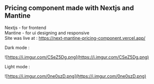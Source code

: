 ## Pricing component made with Nextjs and Mantine
Nextjs - for frontend <br>
Mantine - for ui designing and responsive <br>
Site was live at : https://next-mantine-pricing-component.vercel.app/
<br>

Dark mode :

![https://i.imgur.com/CSeZ5Dg.png](https://i.imgur.com/CSeZ5Dg.png)

Light mode :

![https://i.imgur.com/0ne0szD.png](https://i.imgur.com/0ne0szD.png)
